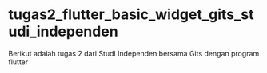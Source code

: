 # tugas2_flutter_basic_widget_gits_studi_independen
 Berikut adalah tugas 2 dari Studi Independen bersama Gits dengan program flutter
